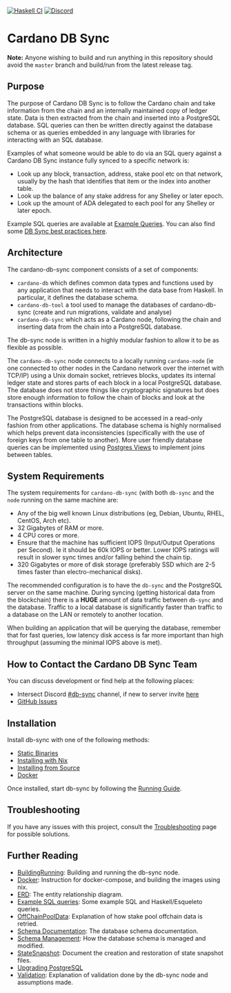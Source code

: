 [![Haskell CI](https://img.shields.io/github/actions/workflow/status/intersectmbo/cardano-db-sync/haskell.yml?branch=master&style=for-the-badge)](https://github.com/intersectmbo/cardano-db-sync/actions/workflows/haskell.yml)
[![Discord](https://img.shields.io/discord/1136727663583698984?style=for-the-badge&color=blue)](https://discord.gg/GXrTvmzHQN)

# Cardano DB Sync

**Note:** Anyone wishing to build and run anything in this repository should avoid the `master` branch and build/run from the latest release tag.

## Purpose

The purpose of Cardano DB Sync is to follow the Cardano chain and take information from the chain
and an internally maintained copy of ledger state. Data is then extracted from the chain and
inserted into a PostgreSQL database. SQL queries can then be written directly against the database
schema or as queries embedded in any language with libraries for interacting with an SQL database.

Examples of what someone would be able to do via an SQL query against a Cardano DB Sync
instance fully synced to a specific network is:

* Look up any block, transaction, address, stake pool etc on that network, usually by the hash that
  identifies that item or the index into another table.
* Look up the balance of any stake address for any Shelley or later epoch.
* Look up the amount of ADA delegated to each pool for any Shelley or later epoch.

Example SQL queries are available at [Example Queries][ExampleQueries]. You can also find some [DB Sync best practices here](https://docs.cardano.org/cardano-components/cardano-db-sync/best-practices).

## Architecture

The cardano-db-sync component consists of a set of components:

* `cardano-db` which defines common data types and functions used by any application that needs
  to interact with the data base from Haskell. In particular, it defines the database schema.
* `cardano-db-tool` a tool used to manage the databases of cardano-db-sync (create
  and run migrations, validate and analyse)
* `cardano-db-sync` which acts as a Cardano node, following the chain and inserting
  data from the chain into a PostgreSQL database.

The db-sync node is written in a highly modular fashion to allow it to be as flexible as possible.

The `cardano-db-sync` node connects to a locally running `cardano-node` (ie one connected to other
nodes in the Cardano network over the internet with TCP/IP) using a Unix domain socket, retrieves
blocks, updates its internal ledger state and stores parts of each block in a local PostgreSQL
database. The database does not store things like cryptographic signatures but does store enough
information to follow the chain of blocks and look at the transactions within blocks.

The PostgreSQL database is designed to be accessed in a read-only fashion from other applications.
The database schema is highly normalised which helps prevent data inconsistencies (specifically
with the use of foreign keys from one table to another). More user friendly database queries can be
implemented using [Postgres Views][PostgresView] to implement joins between tables.

## System Requirements

The system requirements for `cardano-db-sync` (with both `db-sync` and the `node` running
on the same machine are:

* Any of the big well known Linux distributions (eg, Debian, Ubuntu, RHEL, CentOS, Arch
  etc).
* 32 Gigabytes of RAM or more.
* 4 CPU cores or more.
* Ensure that the machine has sufficient IOPS (Input/Output Operations per Second). Ie it should be
  60k IOPS or better. Lower IOPS ratings will result in slower sync times and/or falling behind the
  chain tip.
* 320 Gigabytes or more of disk storage (preferably SSD which are 2-5 times faster than
  electro-mechanical disks).

The recommended configuration is to have the `db-sync` and the PostgreSQL server on the same
machine. During syncing (getting historical data from the blockchain) there is a **HUGE** amount
of data traffic between `db-sync` and the database. Traffic to a local database is significantly
faster than traffic to a database on the LAN or remotely to another location.

When building an application that will be querying the database, remember that for fast queries,
low latency disk access is far more important than high throughput (assuming the minimal IOPS
above is met).

## How to Contact the Cardano DB Sync Team

You can discuss development or find help at the following places:

 * Intersect Discord [#db-sync](https://discord.com/channels/1136727663583698984/1239888910537064468) channel, if new to server invite [here](https://discord.gg/GXrTvmzHQN)
 * [GitHub Issues](https://github.com/IntersectMBO/cardano-db-sync/issues)

## Installation

Install db-sync with one of the following methods:

 * [Static Binaries](https://github.com/IntersectMBO/cardano-db-sync/releases/latest)
 * [Installing with Nix][InstallingNix]
 * [Installing from Source][Installing]
 * [Docker][Docker]

Once installed, start db-sync by following the [Running Guide][Running].

## Troubleshooting

If you have any issues with this project, consult the [Troubleshooting][Troubleshooting] page for
possible solutions.

## Further Reading

* [BuildingRunning][BuildingRunning]: Building and running the db-sync node.
* [Docker][Docker]: Instruction for docker-compose, and building the images using nix.
* [ERD][ERD]: The entity relationship diagram.
* [Example SQL queries][ExampleQueries]: Some example SQL and Haskell/Esqueleto queries.
* [OffChainPoolData][OffChainPoolData]: Explanation of how stake pool offchain data is retried.
* [Schema Documentation][Schema Documentation]: The database schema documentation.
* [Schema Management][Schema Management]: How the database schema is managed and modified.
* [StateSnapshot][StateSnapshot]: Document the creation and restoration of state snapshot files.
* [Upgrading PostgreSQL][UpgradingPostgres]
* [Validation][Validation]: Explanation of validation done by the db-sync node and assumptions made.

[InstallingNix]: doc/installing-with-nix.md
[Installing]: doc/installing.md
[BuildingRunning]: doc/building-running.md
[Docker]: doc/docker.md
[Running]: doc/running.md
[ERD]: doc/ERD.png
[ExampleQueries]: doc/interesting-queries.md
[PostgresView]: https://www.postgresql.org/docs/current/sql-createview.html
[OffChainPoolData]: doc/pool-offchain-data.md
[Schema Documentation]: doc/schema.md
[Schema Management]: doc/schema-management.md
[StateSnapshot]: doc/state-snapshot.md
[Troubleshooting]: doc/troubleshooting.md
[UpgradingPostgres]: doc/upgrading-postgresql.md
[Validation]: doc/validation.md
